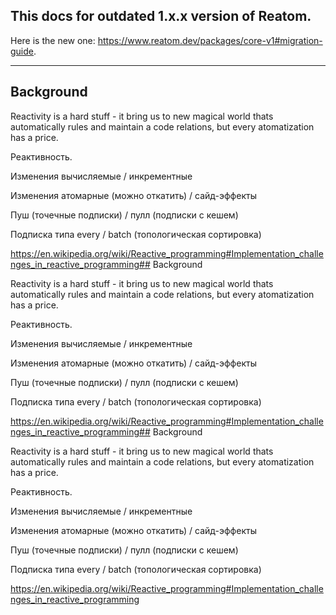 ## **This docs for outdated 1.x.x version of Reatom.**

Here is the new one: https://www.reatom.dev/packages/core-v1#migration-guide.

---

## Background

Reactivity is a hard stuff - it bring us to new magical world thats automatically rules and maintain a code relations, but every atomatization has a price.

Реактивность.

Изменения вычисляемые / инкрементные

Изменения атомарные (можно откатить) / сайд-эффекты

Пуш (точечные подписки) / пулл (подписки с кешем)

Подписка типа every / batch (топологическая сортировка)

https://en.wikipedia.org/wiki/Reactive_programming#Implementation_challenges_in_reactive_programming## Background

Reactivity is a hard stuff - it bring us to new magical world thats automatically rules and maintain a code relations, but every atomatization has a price.

Реактивность.

Изменения вычисляемые / инкрементные

Изменения атомарные (можно откатить) / сайд-эффекты

Пуш (точечные подписки) / пулл (подписки с кешем)

Подписка типа every / batch (топологическая сортировка)

https://en.wikipedia.org/wiki/Reactive_programming#Implementation_challenges_in_reactive_programming## Background

Reactivity is a hard stuff - it bring us to new magical world thats automatically rules and maintain a code relations, but every atomatization has a price.

Реактивность.

Изменения вычисляемые / инкрементные

Изменения атомарные (можно откатить) / сайд-эффекты

Пуш (точечные подписки) / пулл (подписки с кешем)

Подписка типа every / batch (топологическая сортировка)

https://en.wikipedia.org/wiki/Reactive_programming#Implementation_challenges_in_reactive_programming
